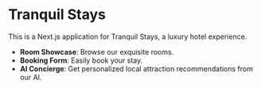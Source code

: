 # Tranquil Stays

This is a Next.js application for Tranquil Stays, a luxury hotel experience.

- **Room Showcase**: Browse our exquisite rooms.
- **Booking Form**: Easily book your stay.
- **AI Concierge**: Get personalized local attraction recommendations from our AI.
